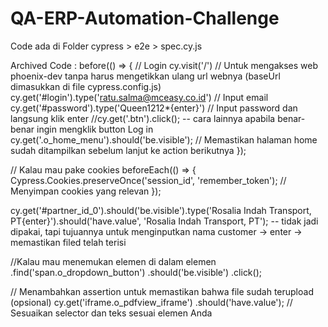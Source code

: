 # QA-ERP-Automation-Challenge

Code ada di Folder cypress > e2e > spec.cy.js

Archived Code :
before(() => {
// Login
cy.visit('/') // Untuk mengakses web phoenix-dev tanpa harus mengetikkan ulang url webnya (baseUrl dimasukkan di file cypress.config.js)
cy.get('#login').type('ratu.salma@mceasy.co.id') // Input email
cy.get('#password').type('Queen1212*{enter}') // Input password dan langsung klik enter
//cy.get('.btn').click(); -- cara lainnya apabila benar-benar ingin mengklik button Log in
cy.get('.o_home_menu').should('be.visible'); // Memastikan halaman home sudah ditampilkan sebelum lanjut ke action berikutnya
});

// Kalau mau pake cookies
beforeEach(() => {
Cypress.Cookies.preserveOnce('session_id', 'remember_token'); // Menyimpan cookies yang relevan
});

cy.get('#partner_id_0').should('be.visible').type('Rosalia Indah Transport, PT{enter}').should('have.value', 'Rosalia Indah Transport, PT'); -- tidak jadi dipakai, tapi tujuannya untuk menginputkan nama customer -> enter -> memastikan filed telah terisi

//Kalau mau menemukan elemen di dalam elemen
.find('span.o_dropdown_button')
        .should('be.visible')
        .click();

// Menambahkan assertion untuk memastikan bahwa file sudah terupload (opsional)
   cy.get('iframe.o_pdfview_iframe')
     .should('have.value'); // Sesuaikan selector dan teks sesuai elemen Anda